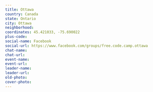 ```yaml
---
title: Ottawa
country: Canada
state: Ontario
city: Ottawa
neighborhood: 
coordinates: 45.421033, -75.690022
plus-code:
social-name: Facebook
social-url: https://www.facebook.com/groups/free.code.camp.ottawa
chat-name:
chat-url:
event-name:
event-url:
leader-name:
leader-url:
old-photo: 
cover-photo:
---
```

